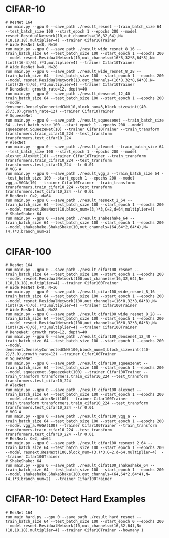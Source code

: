 # CIFAR-10

    # ResNet 164
    run main.py --gpu 0 --save_path ./result_resnet --train_batch_size 64 --test_batch_size 100 --start_epoch 1 --epochs 200 --model resnet.ResidualNetwork(10,out_channels=(16,32,64),N=(18,18,18),multiplier=4) --trainer Cifar10Trainer
    # Wide ResNet k=8, N=16
    run main.py --gpu 0 --save_path ./result_wide_resnet_8_16 --train_batch_size 64 --test_batch_size 100 --start_epoch 1 --epochs 200 --model resnet.ResidualNetwork(10,out_channels=(16*8,32*8,64*8),N=(int((16-4)/6),)*3,multiplier=4) --trainer Cifar10Trainer
    # Wide ResNet k=8, N=28
    run main.py --gpu 0 --save_path ./result_wide_resnet_8_28 --train_batch_size 64 --test_batch_size 100 --start_epoch 1 --epochs 200 --model resnet.ResidualNetwork(10,out_channels=(16*8,32*8,64*8),N=(int((28-4)/6),)*3,multiplier=4) --trainer Cifar10Trainer
    # DenseNet: growth_rate=12, depth=40
    run main.py --gpu 0 --save_path ./result_densenet_12_40 --train_batch_size 64 --test_batch_size 100 --start_epoch 1 --epochs 200 --model densenet.DenselyConnectedCNN(10,block_num=3,block_size=int((40-2)/3.0),growth_rate=12) --trainer Cifar10Trainer
    # SqueezeNet
    run main.py --gpu 0 --save_path ./result_squeezenet --train_batch_size 64 --test_batch_size 100 --start_epoch 1 --epochs 200 --model squeezenet.SqueezeNet(10) --trainer Cifar10Trainer --train_transform transformers.train_cifar10_224 --test_transform transformers.test_cifar10_224
    # AlexNet
    run main.py --gpu 0 --save_path ./result_alexnet --train_batch_size 64 --test_batch_size 100 --start_epoch 1 --epochs 200 --model alexnet.AlexNet(10) --trainer Cifar10Trainer --train_transform transformers.train_cifar10_224 --test_transform transformers.test_cifar10_224 --lr 0.01
    # VGG A
    run main.py --gpu 0 --save_path ./result_vgg_a --train_batch_size 64 --test_batch_size 100 --start_epoch 1 --epochs 200 --model vgg_a.VGGA(10) --trainer Cifar10Trainer --train_transform transformers.train_cifar10_224 --test_transform transformers.test_cifar10_224 --lr 0.01
    # ResNext: C=2, d=64
    run main.py --gpu 0 --save_path ./result_resnext_2_64 --train_batch_size 64 --test_batch_size 100 --start_epoch 1 --epochs 200 --model resnext.ResNext(10,block_num=(3,)*3,C=2,d=64,multiplier=4)
    # ShakeShake: 64
    run main.py --gpu 0 --save_path ./result_shakeshake_64 --train_batch_size 64 --test_batch_size 100 --start_epoch 1 --epochs 200 --model shakeshake.ShakeShake(10,out_channels=(64,64*2,64*4),N=(4,)*3,branch_num=2)

# CIFAR-100

    # ResNet 164
    run main.py --gpu 0 --save_path ./result_cifar100_resnet --train_batch_size 64 --test_batch_size 100 --start_epoch 1 --epochs 200 --model resnet.ResidualNetwork(100,out_channels=(16,32,64),N=(18,18,18),multiplier=4) --trainer Cifar100Trainer
    # Wide ResNet k=8, N=16
    run main.py --gpu 0 --save_path ./result_cifar100_wide_resnet_8_16 --train_batch_size 64 --test_batch_size 100 --start_epoch 1 --epochs 200 --model resnet.ResidualNetwork(100,out_channels=(16*8,32*8,64*8),N=(int((16-4)/6),)*3,multiplier=4) --trainer Cifar100Trainer
    # Wide ResNet k=8, N=28
    run main.py --gpu 0 --save_path ./result_cifar100_wide_resnet_8_28 --train_batch_size 64 --test_batch_size 100 --start_epoch 1 --epochs 200 --model resnet.ResidualNetwork(100,out_channels=(16*8,32*8,64*8),N=(int((28-4)/6),)*3,multiplier=4) --trainer Cifar100Trainer
    # DenseNet: growth_rate=12, depth=40
    run main.py --gpu 0 --save_path ./result_cifar100_densenet_12_40 --train_batch_size 64 --test_batch_size 100 --start_epoch 1 --epochs 200 --model densenet.DenselyConnectedCNN(100,block_num=3,block_size=int((40-2)/3.0),growth_rate=12) --trainer Cifar100Trainer
    # SqueezeNet
    run main.py --gpu 0 --save_path ./result_cifar100_squeezenet --train_batch_size 64 --test_batch_size 100 --start_epoch 1 --epochs 200 --model squeezenet.SqueezeNet(100) --trainer Cifar100Trainer --train_transform transformers.train_cifar10_224 --test_transform transformers.test_cifar10_224
    # AlexNet
    run main.py --gpu 0 --save_path ./result_cifar100_alexnet --train_batch_size 64 --test_batch_size 100 --start_epoch 1 --epochs 200 --model alexnet.AlexNet(100) --trainer Cifar100Trainer --train_transform transformers.train_cifar10_224 --test_transform transformers.test_cifar10_224 --lr 0.01
    # VGG A
    run main.py --gpu 0 --save_path ./result_cifar100_vgg_a --train_batch_size 64 --test_batch_size 100 --start_epoch 1 --epochs 200 --model vgg_a.VGGA(100) --trainer Cifar100Trainer --train_transform transformers.train_cifar10_224 --test_transform transformers.test_cifar10_224 --lr 0.01
    # ResNext: C=2, d=64
    run main.py --gpu 0 --save_path ./result_cifar100_resnext_2_64 --train_batch_size 64 --test_batch_size 100 --start_epoch 1 --epochs 200 --model resnext.ResNext(100,block_num=(3,)*3,C=2,d=64,multiplier=4)  --trainer Cifar100Trainer
    # ShakeShake: 64
    run main.py --gpu 0 --save_path ./result_cifat100_shakeshake_64 --train_batch_size 64 --test_batch_size 100 --start_epoch 1 --epochs 200 --model shakeshake.ShakeShake(100,out_channels=(64,64*2,64*4),N=(4,)*3,branch_num=2)  --trainer Cifar100Trainer

# CIFAR-10: Detect Hard Examples
    # ResNet 164
    run main_hard.py --gpu 0 --save_path ./result_hard_resnet --train_batch_size 64 --test_batch_size 100 --start_epoch 0 --epochs 200 --model resnet.ResidualNetwork(10,out_channels=(16,32,64),N=(18,18,18),multiplier=4) --trainer Cifar10Trainer --howmany 1

